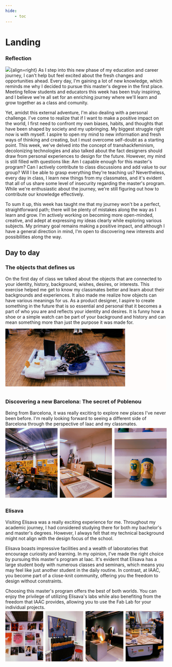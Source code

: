 ```yaml
---
hide:
    - toc
---
```


# Landing
### Reflection
![](../images/procrast.svg){align=right}
As I step into this new phase of my education and career journey, I can't help but feel excited about the fresh changes and opportunities ahead. Every day, I'm gaining a lot of new knowledge, which reminds me why I decided to pursue this master's degree in the first place. Meeting fellow students and educators this week has been truly inspiring, and I believe we're all set for an enriching journey where we'll learn and grow together as a class and comunity.

Yet, amidst this external adventure, I'm also dealing with a personal challenge. I've come to realize that if I want to make a positive impact on the world, I first need to confront my own biases, habits, and thoughts that have been shaped by society and my upbringing. My biggest struggle right now is with myself. I aspire to open my mind to new information and fresh ways of thinking and creating, but I must overcome self-doubt as a starting point. This week, we've delved into the concept of transhackfeminism, decolonizing technologies and also talked about the fact designers should draw from personal experiences to design for the future. However, my mind is still filled with questions like: Am I capable enough for this master's program? Can I actively contribute to class discussions and add value to our group? Will I be able to grasp everything they're teaching us? 
Nevertheless, every day in class, I learn new things from my classmates, and it's evident that all of us share some level of insecurity regarding the master's program. While we're enthusiastic about the journey, we're still figuring out how to contribute our knowledge effectively.

To sum it up, this week has taught me that my journey won't be a perfect, straightforward path; there will be plenty of mistakes along the way as I learn and grow. I'm actively working on becoming more open-minded, creative, and adept at expressing my ideas clearly while exploring various subjects. My primary goal remains making a positive impact, and although I have a general direction in mind, I'm open to discovering new interests and possibilities along the way.



## Day to day
### The objects that defines us
On the first day of class we talked about the objects that are connected to your identity, history, background, wishes, desires, or interests. This exercise helped me get to know my classmates better and learn about their backgrounds and experiences. It also made me realize how objects can have various meanings for us. As a product designer, I aspire to create something in the future that is so essential and personal that it becomes a part of who you are and reflects your identity and desires. It is funny how a shoe or a simple watch can be part of your background and history and can mean something more than just the purpose it was made for.
![](../images/Group1.jpg)

### Discovering a new Barcelona: The secret of Poblenou
Being from Barcelona, it was really exciting to explore new places I've never been before. I'm really looking forward to seeing a different side of Barcelona through the perspective of Iaac and my classmates.
![](../images/Poblenou.jpg)

### Elisava
Visiting Elisava was a really exciting experience for me. Throughout my academic journey, I had considered studying there for both my bachelor's and master's degrees. However, I always felt that my technical background might not align with the design focus of the school.

Elisava boasts impressive facilities and a wealth of laboratories that encourage curiosity and learning. In my opinion, I've made the right choice by pursuing this master's program at Iaac. It's evident that Elisava has a large student body with numerous classes and seminars, which means you may feel like just another student in the daily routine. In contrast, at IAAC, you become part of a close-knit community, offering you the freedom to design without constraints.

Choosing this master's program offers the best of both worlds. You can enjoy the privilege of utilizing Elisava's labs while also benefiting from the freedom that IAAC provides, allowing you to use the Fab Lab for your individual projects.
![](../images/Elisava.jpg)

